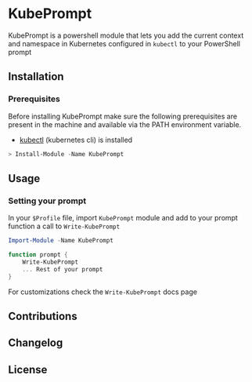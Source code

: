 # KubePrompt

KubePrompt is a powershell module that lets you add the current context and namespace in Kubernetes configured in `kubectl` to your PowerShell prompt

## Installation

### Prerequisites

Before installing KubePrompt make sure the following prerequisites are present in the machine and available via the PATH environment variable.

* [kubectl](https://github.com/kubernetes/kubectl) (kubernetes cli) is installed

```powershell
> Install-Module -Name KubePrompt
```

## Usage

### Setting your prompt

In your `$Profile` file, import `KubePrompt` module and add to your prompt function a call to `Write-KubePrompt`

```powershell
Import-Module -Name KubePrompt

function prompt { 
    Write-KubePrompt
    ... Rest of your prompt
}
```

For customizations check the `Write-KubePrompt` docs page

## Contributions

## Changelog

## License


